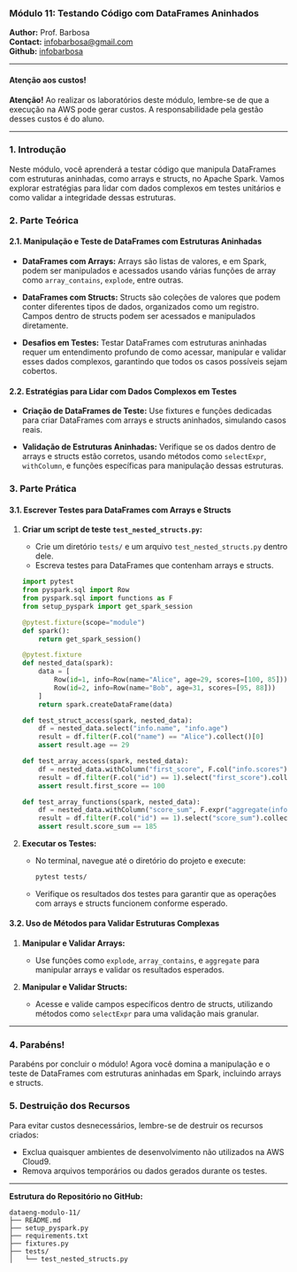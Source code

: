 ### Módulo 11: Testando Código com DataFrames Aninhados

**Author:** Prof. Barbosa  
**Contact:** infobarbosa@gmail.com  
**Github:** [infobarbosa](https://github.com/infobarbosa)

---

#### Atenção aos custos!
**Atenção!** Ao realizar os laboratórios deste módulo, lembre-se de que a execução na AWS pode gerar custos. A responsabilidade pela gestão desses custos é do aluno.

---

### 1. Introdução

Neste módulo, você aprenderá a testar código que manipula DataFrames com estruturas aninhadas, como arrays e structs, no Apache Spark. Vamos explorar estratégias para lidar com dados complexos em testes unitários e como validar a integridade dessas estruturas.

### 2. Parte Teórica

#### 2.1. Manipulação e Teste de DataFrames com Estruturas Aninhadas

- **DataFrames com Arrays:** Arrays são listas de valores, e em Spark, podem ser manipulados e acessados usando várias funções de array como `array_contains`, `explode`, entre outras.

- **DataFrames com Structs:** Structs são coleções de valores que podem conter diferentes tipos de dados, organizados como um registro. Campos dentro de structs podem ser acessados e manipulados diretamente.

- **Desafios em Testes:** Testar DataFrames com estruturas aninhadas requer um entendimento profundo de como acessar, manipular e validar esses dados complexos, garantindo que todos os casos possíveis sejam cobertos.

#### 2.2. Estratégias para Lidar com Dados Complexos em Testes

- **Criação de DataFrames de Teste:** Use fixtures e funções dedicadas para criar DataFrames com arrays e structs aninhados, simulando casos reais.

- **Validação de Estruturas Aninhadas:** Verifique se os dados dentro de arrays e structs estão corretos, usando métodos como `selectExpr`, `withColumn`, e funções específicas para manipulação dessas estruturas.

### 3. Parte Prática

#### 3.1. Escrever Testes para DataFrames com Arrays e Structs

1. **Criar um script de teste `test_nested_structs.py`:**
   - Crie um diretório `tests/` e um arquivo `test_nested_structs.py` dentro dele.
   - Escreva testes para DataFrames que contenham arrays e structs.

   ```python
   import pytest
   from pyspark.sql import Row
   from pyspark.sql import functions as F
   from setup_pyspark import get_spark_session

   @pytest.fixture(scope="module")
   def spark():
       return get_spark_session()

   @pytest.fixture
   def nested_data(spark):
       data = [
           Row(id=1, info=Row(name="Alice", age=29, scores=[100, 85])),
           Row(id=2, info=Row(name="Bob", age=31, scores=[95, 88]))
       ]
       return spark.createDataFrame(data)

   def test_struct_access(spark, nested_data):
       df = nested_data.select("info.name", "info.age")
       result = df.filter(F.col("name") == "Alice").collect()[0]
       assert result.age == 29

   def test_array_access(spark, nested_data):
       df = nested_data.withColumn("first_score", F.col("info.scores")[0])
       result = df.filter(F.col("id") == 1).select("first_score").collect()[0]
       assert result.first_score == 100

   def test_array_functions(spark, nested_data):
       df = nested_data.withColumn("score_sum", F.expr("aggregate(info.scores, 0, (x, y) -> x + y)"))
       result = df.filter(F.col("id") == 1).select("score_sum").collect()[0]
       assert result.score_sum == 185
   ```

2. **Executar os Testes:**
   - No terminal, navegue até o diretório do projeto e execute:
     ```bash
     pytest tests/
     ```
   - Verifique os resultados dos testes para garantir que as operações com arrays e structs funcionem conforme esperado.

#### 3.2. Uso de Métodos para Validar Estruturas Complexas

1. **Manipular e Validar Arrays:**
   - Use funções como `explode`, `array_contains`, e `aggregate` para manipular arrays e validar os resultados esperados.

2. **Manipular e Validar Structs:**
   - Acesse e valide campos específicos dentro de structs, utilizando métodos como `selectExpr` para uma validação mais granular.

---

### 4. Parabéns!
Parabéns por concluir o módulo! Agora você domina a manipulação e o teste de DataFrames com estruturas aninhadas em Spark, incluindo arrays e structs.

### 5. Destruição dos Recursos
Para evitar custos desnecessários, lembre-se de destruir os recursos criados:
- Exclua quaisquer ambientes de desenvolvimento não utilizados na AWS Cloud9.
- Remova arquivos temporários ou dados gerados durante os testes.

---

**Estrutura do Repositório no GitHub:**
```
dataeng-modulo-11/
├── README.md
├── setup_pyspark.py
├── requirements.txt
├── fixtures.py
├── tests/
│   └── test_nested_structs.py
```

